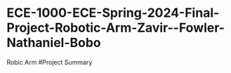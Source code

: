 # ECE-1000-ECE-Spring-2024-Final-Project-Robotic-Arm-Zavir--Fowler-Nathaniel-Bobo
Robic Arm 
#Project Summary
